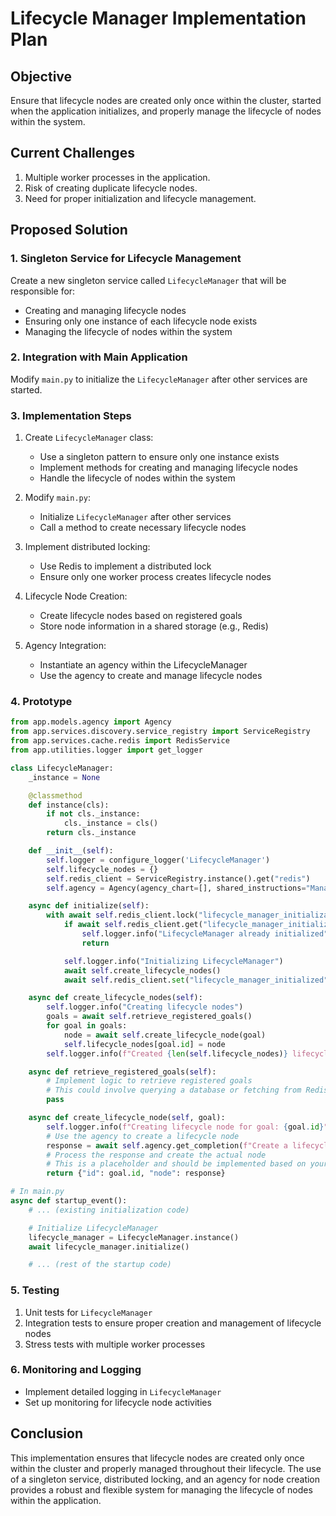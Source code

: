 # Lifecycle Manager Implementation Plan

## Objective
Ensure that lifecycle nodes are created only once within the cluster, started when the application initializes, and properly manage the lifecycle of nodes within the system.

## Current Challenges
1. Multiple worker processes in the application.
2. Risk of creating duplicate lifecycle nodes.
3. Need for proper initialization and lifecycle management.

## Proposed Solution

### 1. Singleton Service for Lifecycle Management

Create a new singleton service called `LifecycleManager` that will be responsible for:
- Creating and managing lifecycle nodes
- Ensuring only one instance of each lifecycle node exists
- Managing the lifecycle of nodes within the system

### 2. Integration with Main Application

Modify `main.py` to initialize the `LifecycleManager` after other services are started.

### 3. Implementation Steps

1. Create `LifecycleManager` class:
   - Use a singleton pattern to ensure only one instance exists
   - Implement methods for creating and managing lifecycle nodes
   - Handle the lifecycle of nodes within the system

2. Modify `main.py`:
   - Initialize `LifecycleManager` after other services
   - Call a method to create necessary lifecycle nodes

3. Implement distributed locking:
   - Use Redis to implement a distributed lock
   - Ensure only one worker process creates lifecycle nodes

4. Lifecycle Node Creation:
   - Create lifecycle nodes based on registered goals
   - Store node information in a shared storage (e.g., Redis)

5. Agency Integration:
   - Instantiate an agency within the LifecycleManager
   - Use the agency to create and manage lifecycle nodes

### 4. Prototype

```python
from app.models.agency import Agency
from app.services.discovery.service_registry import ServiceRegistry
from app.services.cache.redis import RedisService
from app.utilities.logger import get_logger

class LifecycleManager:
    _instance = None

    @classmethod
    def instance(cls):
        if not cls._instance:
            cls._instance = cls()
        return cls._instance

    def __init__(self):
        self.logger = configure_logger('LifecycleManager')
        self.lifecycle_nodes = {}
        self.redis_client = ServiceRegistry.instance().get("redis")
        self.agency = Agency(agency_chart=[], shared_instructions="Manage lifecycle nodes", session_id="lifecycle_manager_session")

    async def initialize(self):
        with await self.redis_client.lock("lifecycle_manager_initialization"):
            if await self.redis_client.get("lifecycle_manager_initialized"):
                self.logger.info("LifecycleManager already initialized")
                return

            self.logger.info("Initializing LifecycleManager")
            await self.create_lifecycle_nodes()
            await self.redis_client.set("lifecycle_manager_initialized", "true")

    async def create_lifecycle_nodes(self):
        self.logger.info("Creating lifecycle nodes")
        goals = await self.retrieve_registered_goals()
        for goal in goals:
            node = await self.create_lifecycle_node(goal)
            self.lifecycle_nodes[goal.id] = node
        self.logger.info(f"Created {len(self.lifecycle_nodes)} lifecycle nodes")

    async def retrieve_registered_goals(self):
        # Implement logic to retrieve registered goals
        # This could involve querying a database or fetching from Redis
        pass

    async def create_lifecycle_node(self, goal):
        self.logger.info(f"Creating lifecycle node for goal: {goal.id}")
        # Use the agency to create a lifecycle node
        response = await self.agency.get_completion(f"Create a lifecycle node for goal: {goal.id}")
        # Process the response and create the actual node
        # This is a placeholder and should be implemented based on your specific requirements
        return {"id": goal.id, "node": response}

# In main.py
async def startup_event():
    # ... (existing initialization code)

    # Initialize LifecycleManager
    lifecycle_manager = LifecycleManager.instance()
    await lifecycle_manager.initialize()

    # ... (rest of the startup code)
```

### 5. Testing

1. Unit tests for `LifecycleManager`
2. Integration tests to ensure proper creation and management of lifecycle nodes
3. Stress tests with multiple worker processes

### 6. Monitoring and Logging

- Implement detailed logging in `LifecycleManager`
- Set up monitoring for lifecycle node activities

## Conclusion

This implementation ensures that lifecycle nodes are created only once within the cluster and properly managed throughout their lifecycle. The use of a singleton service, distributed locking, and an agency for node creation provides a robust and flexible system for managing the lifecycle of nodes within the application.
